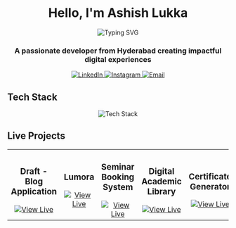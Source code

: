 <h1 align="center">Hello, I'm Ashish Lukka</h1>

<p align="center">
  <img src="https://readme-typing-svg.herokuapp.com?font=Fira+Code&pause=1000&color=808080&center=true&vCenter=true&width=435&lines=MERN+Stack+Developer;Full-Stack+Web+Developer" alt="Typing SVG" />
</p>

<h3 align="center">A passionate developer from Hyderabad creating impactful digital experiences</h3>

<div align="center">
  <a href="https://www.linkedin.com/in/ashish-lukka/" target="_blank">
    <img src="https://img.shields.io/badge/LinkedIn-333333?style=for-the-badge&logo=linkedin&logoColor=white" alt="LinkedIn" />
  </a>
  <a href="https://www.instagram.com/ashhiiiish" target="_blank">
    <img src="https://img.shields.io/badge/Instagram-333333?style=for-the-badge&logo=instagram&logoColor=white" alt="Instagram" />
  </a>
  <a href="mailto:ashishlukka2005@gmail.com">
    <img src="https://img.shields.io/badge/Email-333333?style=for-the-badge&logo=gmail&logoColor=white" alt="Email" />
  </a>
</div>

## Tech Stack

<div align="center">
  <img src="https://skillicons.dev/icons?i=python,javascript,react,nodejs,html,css,mongodb,mysql,github,git" alt="Tech Stack" />
</div>


## Live Projects

<table>
  <tr>
    <td width="20%">
      <h3 align="center">Draft - Blog Application</h3>
      <div align="center">
        <a href="https://draft-blogapp.vercel.app/" target="_blank">
          <img src="https://img.shields.io/badge/View_Live-333333?style=for-the-badge" alt="View Live" />
        </a>
      </div>
    </td>
    <td width="20%">
      <h3 align="center">Lumora</h3>
      <div align="center">
        <a href="https://lumora-web.netlify.app/" target="_blank">
          <img src="https://img.shields.io/badge/View_Live-333333?style=for-the-badge" alt="View Live" />
        </a>
      </div>
    </td>
    <td width="20%">
      <h3 align="center">Seminar Booking System</h3>
      <div align="center">
        <a href="https://stalwart-cat-1329d9.netlify.app/" target="_blank">
          <img src="https://img.shields.io/badge/View_Live-333333?style=for-the-badge" alt="View Live" />
        </a>
      </div>
    </td>
    <td width="20%">
      <h3 align="center">Digital Academic Library</h3>
      <div align="center">
        <a href="https://digital-academic-library.vercel.app/" target="_blank">
          <img src="https://img.shields.io/badge/View_Live-333333?style=for-the-badge" alt="View Live" />
        </a>
      </div>
    </td>
    <td width="20%">
      <h3 align="center">Certificate Generator</h3>
      <div align="center">
        <a href="https://ashish-certificate-generator.vercel.app/" target="_blank">
          <img src="https://img.shields.io/badge/View_Live-333333?style=for-the-badge" alt="View Live" />
        </a>
      </div>
    </td>
  </tr>
</table>
